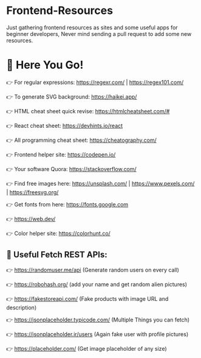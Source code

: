 # Frontend-Resources
Just gathering frontend resources as sites and some useful apps for beginner developers, Never mind sending a pull request to add some new resources.

# 🤙 Here You Go!

👉 For regular expressions: https://regexr.com/ | https://regex101.com/

👉 To generate SVG background: https://haikei.app/

👉 HTML cheat sheet quick revise: https://htmlcheatsheet.com/#

👉 React cheat sheet: https://devhints.io/react

👉 All programming cheat sheet: https://cheatography.com/

👉 Frontend helper site: https://codepen.io/

👉 Your software Quora: https://stackoverflow.com/

👉 Find free images here: https://unsplash.com/  |  https://www.pexels.com/  |  https://freesvg.org/

👉 Get fonts from here: https://fonts.google.com

👉 https://web.dev/

👉 Color helper site: https://colorhunt.co/


## 🤯 Useful Fetch REST APIs:

👉 https://randomuser.me/api (Generate random users on every call)

👉 https://robohash.org/ (add your name and get random alien pictures)

👉 https://fakestoreapi.com/ (Fake products with image URL and description)

👉 https://jsonplaceholder.typicode.com/ (Multiple Things you can fetch)

👉 https://jsonplaceholder.ir/users (Again fake user with profile pictures)

👉 https://placeholder.com/ (Get image placeholder of any size)
